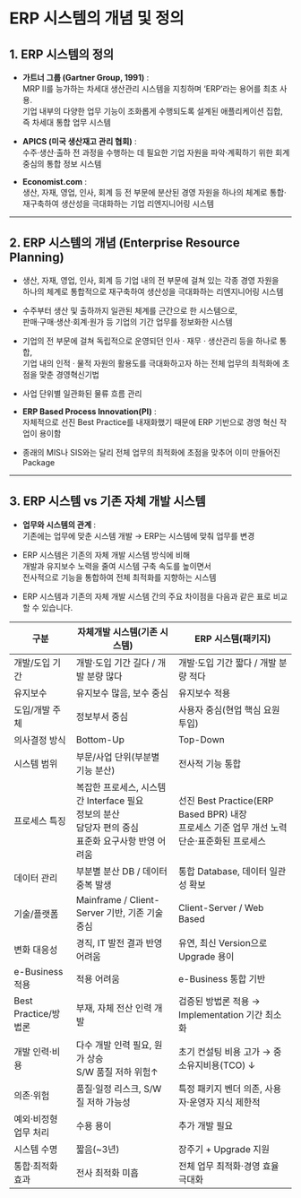 # ERP 시스템의 개념 및 정의

## 1. ERP 시스템의 정의

- **가트너 그룹 (Gartner Group, 1991)** :  
  MRP II를 능가하는 차세대 생산관리 시스템을 지칭하며 ‘ERP’라는 용어를 최초 사용.  
  기업 내부의 다양한 업무 기능이 조화롭게 수행되도록 설계된 애플리케이션 집합, 즉 차세대 통합 업무 시스템

- **APICS (미국 생산재고 관리 협회)** :  
  수주·생산·출하 전 과정을 수행하는 데 필요한 기업 자원을 파악·계획하기 위한 회계 중심의 통합 정보 시스템

- **Economist.com** :  
  생산, 자재, 영업, 인사, 회계 등 전 부문에 분산된 경영 자원을 하나의 체계로 통합·재구축하여 생산성을 극대화하는 기업 리엔지니어링 시스템

---

## 2. ERP 시스템의 개념 (Enterprise Resource Planning)

- 생산, 자재, 영업, 인사, 회계 등 기업 내의 전 부문에 걸쳐 있는 각종 경영 자원을  
  하나의 체계로 통합적으로 재구축하여 생산성을 극대화하는 리엔지니어링 시스템

- 수주부터 생산 및 출하까지 일관된 체계를 근간으로 한 시스템으로,  
  판매·구매·생산·회계·원가 등 기업의 기간 업무를 정보화한 시스템

- 기업의 전 부문에 걸쳐 독립적으로 운영되던 인사 · 재무 · 생산관리 등을 하나로 통합,  
  기업 내의 인적 · 물적 자원의 활용도를 극대화하고자 하는 전체 업무의 최적화에 초점을 맞춘 경영혁신기법

- 사업 단위별 일관화된 물류 흐름 관리

- **ERP Based Process Innovation(PI)** :  
  자체적으로 선진 Best Practice를 내재화했기 때문에 ERP 기반으로 경영 혁신 작업이 용이함

- 종래의 MIS나 SIS와는 달리 전체 업무의 최적화에 초점을 맞추어 이미 만들어진 Package

---

## 3. ERP 시스템 vs 기존 자체 개발 시스템

- **업무와 시스템의 관계** :  
  기존에는 업무에 맞춘 시스템 개발 → ERP는 시스템에 맞춰 업무를 변경

- ERP 시스템은 기존의 자체 개발 시스템 방식에 비해  
  개발과 유지보수 노력을 줄여 시스템 구축 속도를 높이면서  
  전사적으로 기능을 통합하여 전체 최적화를 지향하는 시스템


 - ERP 시스템과 기존의 자체 개발 시스템 간의 주요 차이점을 다음과 같은 표로 비교할 수 있습니다.

| **구분**              | **자체개발 시스템(기존 시스템)**                     | **ERP 시스템(패키지)**                             |
|-----------------------|----------------------------------------------------|--------------------------------------------------|
| 개발/도입 기간        | 개발·도입 기간 길다 / 개발 분량 많다                 | 개발·도입 기간 짧다 / 개발 분량 적다               |
| 유지보수              | 유지보수 많음, 보수 중심                           | 유지보수 적용                                     |
| 도입/개발 주체        | 정보부서 중심                                      | 사용자 중심(현업 핵심 요원 투입)                    |
| 의사결정 방식         | Bottom-Up                                          | Top-Down                                         |
| 시스템 범위           | 부문/사업 단위(부분별 기능 분산)                   | 전사적 기능 통합                                  |
| 프로세스 특징         | 복잡한 프로세스, 시스템 간 Interface 필요<br>정보의 분산<br>담당자 편의 중심<br>표준화 요구사항 반영 어려움 | 선진 Best Practice(ERP Based BPR) 내장<br>프로세스 기준 업무 개선 노력<br>단순·표준화된 프로세스 |
| 데이터 관리           | 부분별 분산 DB / 데이터 중복 발생                   | 통합 Database, 데이터 일관성 확보                   |
| 기술/플랫폼           | Mainframe / Client-Server 기반, 기존 기술 중심     | Client-Server / Web Based                         |
| 변화 대응성           | 경직, IT 발전 결과 반영 어려움                      | 유연, 최신 Version으로 Upgrade 용이               |
| e-Business 적용       | 적용 어려움                                       | e-Business 통합 기반                              |
| Best Practice/방법론 | 부재, 자체 전산 인력 개발                          | 검증된 방법론 적용 → Implementation 기간 최소화     |
| 개발 인력·비용        | 다수 개발 인력 필요, 원가 상승<br>S/W 품질 저하 위험↑ | 초기 컨설팅 비용 고가 → 중소유지비용(TCO) ↓         |
| 의존·위험             | 품질·일정 리스크, S/W 질 저하 가능성                | 특정 패키지 벤더 의존, 사용자·운영자 지식 제한적    |
| 예외·비정형 업무 처리 | 수용 용이                                         | 추가 개발 필요                                    |
| 시스템 수명           | 짧음(~3년)                                        | 장주기 + Upgrade 지원                             |
| 통합·최적화 효과      | 전사 최적화 미흡                                  | 전체 업무 최적화·경영 효율 극대화                   |

